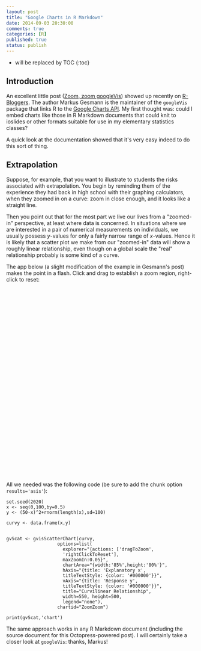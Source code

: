 ```yaml
---
layout: post
title: "Google Charts in R Markdown"
date: 2014-09-03 20:30:00
comments: true
categories: [R]
published: true
status: publish
---
```

 
 
 
* will be replaced by TOC
{:toc}
 

 

 
## Introduction
 
An excellent little post ([Zoom, zoom googleVis](http://lamages.blogspot.com/2014/09/zoom-zoom-googlevis.html)) showed up recently on [R-Bloggers](http://www.r-bloggers.com/).  The author Markus Gesmann is the maintainer of the `googleVis` package that links R to the [Google Charts API](https://developers.google.com/chart/interactive/docs/gallery).  My first thought was:  could I embed charts like those in R Markdown documents that could knit to ioslides or other formats suitable for use in my elementary statistics classes?
 
A quick look at the documentation showed that it's very easy indeed to do this sort of thing.
 
 
## Extrapolation
 
Suppose, for example, that you want to illustrate to students the risks associated with extrapolation.  You begin by reminding them of the experience they had back in high school with their graphing calculators, when they zoomed in on a curve:  zoom in close enough, and it looks like a straight line.
 
Then you point out that for the most part we live our lives from a "zoomed-in" perspective, at least where data is concerned.  In situations where we are interested in a pair of numerical measurements on individuals, we usually possess $y$-values for only a fairly narrow range of $x$-values.  Hence it is likely that a scatter plot we make from our "zoomed-in" data will show a roughly linear relationship, even though on a global scale the "real" relationship probably is some kind of a curve.
 
The app below (a slight modification of the example in Gesmann's post) makes the point in a flash.  Click and drag to establish a zoom region, right-click to reset:
 
 
<!-- ScatterChart generated in R 3.1.1 by googleVis 0.5.5 package -->
<!-- Wed Sep  3 22:51:01 2014 -->


<!-- jsHeader -->
<script type="text/javascript">
 
// jsData 
function gvisDataZoomZoom () {
var data = new google.visualization.DataTable();
var datajson =
[
 [
 0,
2537.697212 
],
[
 0.5,
2480.404837 
],
[
 1,
2291.197683 
],
[
 1.5,
2239.20941 
],
[
 2,
2024.346568 
],
[
 2.5,
2328.30735 
],
[
 3,
2302.912102 
],
[
 3.5,
2139.312225 
],
[
 4,
2291.913135 
],
[
 4.5,
2081.986679 
],
[
 5,
1939.687718 
],
[
 5.5,
2071.175918 
],
[
 6,
2055.637296 
],
[
 6.5,
1855.09161 
],
[
 7,
1836.673977 
],
[
 7.5,
1986.254312 
],
[
 8,
1934.399588 
],
[
 8.5,
1418.373539 
],
[
 9,
1452.102505 
],
[
 9.5,
1646.080349 
],
[
 10,
1817.436525 
],
[
 10.5,
1670.068265 
],
[
 11,
1552.822032 
],
[
 11.5,
1474.935244 
],
[
 12,
1527.426874 
],
[
 12.5,
1426.125064 
],
[
 13,
1498.784138 
],
[
 13.5,
1425.921831 
],
[
 14,
1281.256681 
],
[
 14.5,
1271.293199 
],
[
 15,
1143.749534 
],
[
 15.5,
1115.879783 
],
[
 16,
1265.534507 
],
[
 16.5,
1365.787371 
],
[
 17,
1127.811847 
],
[
 17.5,
1085.312767 
],
[
 18,
995.4401713 
],
[
 18.5,
999.8514718 
],
[
 19,
904.9701396 
],
[
 19.5,
974.9688372 
],
[
 20,
990.8501134 
],
[
 20.5,
819.7440402 
],
[
 21,
810.8995988 
],
[
 21.5,
739.6464023 
],
[
 22,
665.9922973 
],
[
 22.5,
781.5574713 
],
[
 23,
691.9288703 
],
[
 23.5,
704.4679564 
],
[
 24,
742.0044122 
],
[
 24.5,
699.1293635 
],
[
 25,
606.1210083 
],
[
 25.5,
660.3859521 
],
[
 26,
508.6239947 
],
[
 26.5,
599.8550241 
],
[
 27,
540.8753228 
],
[
 27.5,
518.3726283 
],
[
 28,
465.3953206 
],
[
 28.5,
329.4228811 
],
[
 29,
384.3077049 
],
[
 29.5,
478.1333933 
],
[
 30,
590.9037231 
],
[
 30.5,
405.3257043 
],
[
 31,
201.1684941 
],
[
 31.5,
662.4131747 
],
[
 32,
419.5235375 
],
[
 32.5,
343.1144616 
],
[
 33,
381.2919068 
],
[
 33.5,
251.6978654 
],
[
 34,
265.2966701 
],
[
 34.5,
257.076218 
],
[
 35,
304.5839125 
],
[
 35.5,
374.8505607 
],
[
 36,
24.30756836 
],
[
 36.5,
150.4156894 
],
[
 37,
78.5860028 
],
[
 37.5,
85.85072033 
],
[
 38,
-33.80994618 
],
[
 38.5,
60.02448374 
],
[
 39,
125.615421 
],
[
 39.5,
134.6158021 
],
[
 40,
162.8331306 
],
[
 40.5,
87.78614177 
],
[
 41,
312.4153309 
],
[
 41.5,
89.97102573 
],
[
 42,
-38.44147667 
],
[
 42.5,
283.7181301 
],
[
 43,
-139.9056665 
],
[
 43.5,
151.6451601 
],
[
 44,
220.6167027 
],
[
 44.5,
82.35326735 
],
[
 45,
-128.2962108 
],
[
 45.5,
-173.6864969 
],
[
 46,
64.69165381 
],
[
 46.5,
136.7736691 
],
[
 47,
-12.72734263 
],
[
 47.5,
-71.70931145 
],
[
 48,
38.88744997 
],
[
 48.5,
70.422425 
],
[
 49,
-52.14613874 
],
[
 49.5,
-67.48934215 
],
[
 50,
-172.8783941 
],
[
 50.5,
-98.87609916 
],
[
 51,
-57.55055617 
],
[
 51.5,
40.6021748 
],
[
 52,
78.66649197 
],
[
 52.5,
-86.59209118 
],
[
 53,
-24.81762967 
],
[
 53.5,
166.7614015 
],
[
 54,
42.65088778 
],
[
 54.5,
50.20339324 
],
[
 55,
-7.280201955 
],
[
 55.5,
173.7847433 
],
[
 56,
136.6527204 
],
[
 56.5,
-129.6913636 
],
[
 57,
78.89204617 
],
[
 57.5,
-26.2225636 
],
[
 58,
-55.95898328 
],
[
 58.5,
-55.38871173 
],
[
 59,
68.68219333 
],
[
 59.5,
306.8442199 
],
[
 60,
68.77170251 
],
[
 60.5,
146.9939225 
],
[
 61,
247.9439261 
],
[
 61.5,
-94.23538391 
],
[
 62,
15.01500904 
],
[
 62.5,
175.0385938 
],
[
 63,
244.1642855 
],
[
 63.5,
360.7181336 
],
[
 64,
346.8271736 
],
[
 64.5,
114.9338291 
],
[
 65,
235.342274 
],
[
 65.5,
179.6939502 
],
[
 66,
246.2399374 
],
[
 66.5,
259.9051893 
],
[
 67,
184.5320483 
],
[
 67.5,
298.762966 
],
[
 68,
500.0135333 
],
[
 68.5,
199.0380413 
],
[
 69,
627.2201028 
],
[
 69.5,
251.1308468 
],
[
 70,
401.5101774 
],
[
 70.5,
416.2819428 
],
[
 71,
660.1440323 
],
[
 71.5,
264.606245 
],
[
 72,
530.3665665 
],
[
 72.5,
480.0287843 
],
[
 73,
415.4285494 
],
[
 73.5,
573.3799481 
],
[
 74,
585.9427928 
],
[
 74.5,
294.5816348 
],
[
 75,
590.2863346 
],
[
 75.5,
455.5873842 
],
[
 76,
654.3923354 
],
[
 76.5,
557.3303521 
],
[
 77,
763.5434061 
],
[
 77.5,
775.0702394 
],
[
 78,
671.2147217 
],
[
 78.5,
817.2950343 
],
[
 79,
772.7300908 
],
[
 79.5,
935.0553817 
],
[
 80,
961.0364487 
],
[
 80.5,
878.9843067 
],
[
 81,
1036.440589 
],
[
 81.5,
1011.060497 
],
[
 82,
831.1714369 
],
[
 82.5,
1179.832136 
],
[
 83,
1121.827731 
],
[
 83.5,
1036.758551 
],
[
 84,
966.4311784 
],
[
 84.5,
1274.919241 
],
[
 85,
1349.402511 
],
[
 85.5,
1283.875996 
],
[
 86,
1219.930646 
],
[
 86.5,
1409.472096 
],
[
 87,
1435.155675 
],
[
 87.5,
1246.876663 
],
[
 88,
1224.965309 
],
[
 88.5,
1364.574604 
],
[
 89,
1626.000513 
],
[
 89.5,
1559.679692 
],
[
 90,
1572.398767 
],
[
 90.5,
1725.102129 
],
[
 91,
1576.106534 
],
[
 91.5,
1548.891366 
],
[
 92,
2005.413909 
],
[
 92.5,
1786.685823 
],
[
 93,
1941.678696 
],
[
 93.5,
1820.903637 
],
[
 94,
1806.025829 
],
[
 94.5,
2068.67964 
],
[
 95,
2145.064152 
],
[
 95.5,
1953.216022 
],
[
 96,
2192.147189 
],
[
 96.5,
2249.259024 
],
[
 97,
2136.275729 
],
[
 97.5,
2318.912073 
],
[
 98,
2194.855727 
],
[
 98.5,
2300.640547 
],
[
 99,
2402.693396 
],
[
 99.5,
2516.349069 
],
[
 100,
2427.046688 
] 
];
data.addColumn('number','x');
data.addColumn('number','y');
data.addRows(datajson);
return(data);
}
 
// jsDrawChart
function drawChartZoomZoom() {
var data = gvisDataZoomZoom();
var options = {};
options["allowHtml"] = true;
options["explorer"] = {actions: ['dragToZoom',
                     'rightClickToReset'],
                     maxZoomIn:0.05};
options["chartArea"] = {width:'85%',height:'80%'};
options["hAxis"] = {title: 'Explanatory x',
                     titleTextStyle: {color: '#000000'}};
options["vAxis"] = {title: 'Response y',
                     titleTextStyle: {color: '#000000'}};
options["title"] = "Curvilinear Relationship";
options["width"] =    550;
options["height"] =    500;
options["legend"] = "none";

    var chart = new google.visualization.ScatterChart(
    document.getElementById('ZoomZoom')
    );
    chart.draw(data,options);
    

}
  
 
// jsDisplayChart
(function() {
var pkgs = window.__gvisPackages = window.__gvisPackages || [];
var callbacks = window.__gvisCallbacks = window.__gvisCallbacks || [];
var chartid = "corechart";
  
// Manually see if chartid is in pkgs (not all browsers support Array.indexOf)
var i, newPackage = true;
for (i = 0; newPackage && i < pkgs.length; i++) {
if (pkgs[i] === chartid)
newPackage = false;
}
if (newPackage)
  pkgs.push(chartid);
  
// Add the drawChart function to the global list of callbacks
callbacks.push(drawChartZoomZoom);
})();
function displayChartZoomZoom() {
  var pkgs = window.__gvisPackages = window.__gvisPackages || [];
  var callbacks = window.__gvisCallbacks = window.__gvisCallbacks || [];
  window.clearTimeout(window.__gvisLoad);
  // The timeout is set to 100 because otherwise the container div we are
  // targeting might not be part of the document yet
  window.__gvisLoad = setTimeout(function() {
  var pkgCount = pkgs.length;
  google.load("visualization", "1", { packages:pkgs, callback: function() {
  if (pkgCount != pkgs.length) {
  // Race condition where another setTimeout call snuck in after us; if
  // that call added a package, we must not shift its callback
  return;
}
while (callbacks.length > 0)
callbacks.shift()();
} });
}, 100);
}
 
// jsFooter
</script>
 
<!-- jsChart -->  
<script type="text/javascript" src="https://www.google.com/jsapi?callback=displayChartZoomZoom"></script>
 
<!-- divChart -->
  
<div id="ZoomZoom" 
  style="width: 550; height: 500;">
</div>
 
All we needed was the following code (be sure to add the chunk option `results='asis'`):
 

    set.seed(2020)
    x <- seq(0,100,by=0.5)
    y <- (50-x)^2+rnorm(length(x),sd=100)
     
    curvy <- data.frame(x,y)
     
     
    gvScat <- gvisScatterChart(curvy,
                       options=list(
                         explorer="{actions: ['dragToZoom',
                         'rightClickToReset'],
                         maxZoomIn:0.05}",
                         chartArea="{width:'85%',height:'80%'}",
                         hAxis="{title: 'Explanatory x',
                         titleTextStyle: {color: '#000000'}}",
                         vAxis="{title: 'Response y',
                         titleTextStyle: {color: '#000000'}}",
                         title="Curvilinear Relationship",
                         width=550, height=500,
                         legend="none"),
                       chartid="ZoomZoom")
     
    print(gvScat,'chart')
 
 
The same approach works in any R Markdown document (including the source document for this Octopress-powered post).  I will certainly take a closer look at `googleVis`:  thanks, Markus!
 
 
